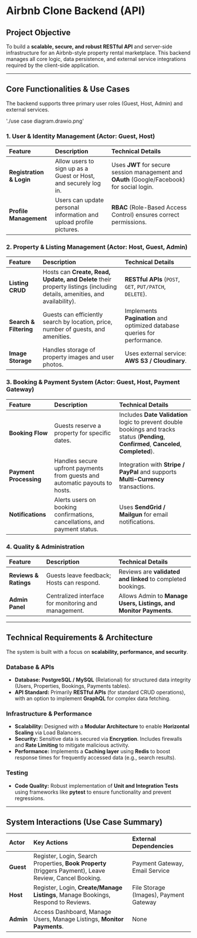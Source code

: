 # Airbnb Clone Backend (API)

## Project Objective

To build a **scalable, secure, and robust RESTful API** and server-side infrastructure for an Airbnb-style property rental marketplace. This backend manages all core logic, data persistence, and external service integrations required by the client-side application.

---

## Core Functionalities & Use Cases

The backend supports three primary user roles (Guest, Host, Admin) and external services.

'./use case diagram.drawio.png'
### 1. User & Identity Management (Actor: Guest, Host)

| Feature | Description | Technical Details |
| :--- | :--- | :--- |
| **Registration & Login** | Allow users to sign up as a Guest or Host, and securely log in. | Uses **JWT** for secure session management and **OAuth** (Google/Facebook) for social login. |
| **Profile Management** | Users can update personal information and upload profile pictures. | **RBAC** (Role-Based Access Control) ensures correct permissions. |

### 2. Property & Listing Management (Actor: Host, Guest, Admin)

| Feature | Description | Technical Details |
| :--- | :--- | :--- |
| **Listing CRUD** | Hosts can **Create, Read, Update, and Delete** their property listings (including details, amenities, and availability). | **RESTful APIs** (`POST`, `GET`, `PUT/PATCH`, `DELETE`). |
| **Search & Filtering** | Guests can efficiently search by location, price, number of guests, and amenities. | Implements **Pagination** and optimized database queries for performance. |
| **Image Storage** | Handles storage of property images and user photos. | Uses external service: **AWS S3 / Cloudinary**. |

### 3. Booking & Payment System (Actor: Guest, Host, Payment Gateway)

| Feature | Description | Technical Details |
| :--- | :--- | :--- |
| **Booking Flow** | Guests reserve a property for specific dates. | Includes **Date Validation** logic to prevent double bookings and tracks status (**Pending**, **Confirmed**, **Canceled**, **Completed**). |
| **Payment Processing** | Handles secure upfront payments from guests and automatic payouts to hosts. | Integration with **Stripe / PayPal** and supports **Multi-Currency** transactions. |
| **Notifications** | Alerts users on booking confirmations, cancellations, and payment status. | Uses **SendGrid / Mailgun** for email notifications. |

### 4. Quality & Administration

| Feature | Description | Technical Details |
| :--- | :--- | :--- |
| **Reviews & Ratings** | Guests leave feedback; Hosts can respond. | Reviews are **validated and linked** to completed bookings. |
| **Admin Panel** | Centralized interface for monitoring and management. | Allows Admin to **Manage Users, Listings, and Monitor Payments**. |

---

## Technical Requirements & Architecture

The system is built with a focus on **scalability, performance, and security**.

### Database & APIs
* **Database:** **PostgreSQL / MySQL** (Relational) for structured data integrity (Users, Properties, Bookings, Payments tables).
* **API Standard:** Primarily **RESTful APIs** (for standard CRUD operations), with an option to implement **GraphQL** for complex data fetching.

### Infrastructure & Performance
* **Scalability:** Designed with a **Modular Architecture** to enable **Horizontal Scaling** via Load Balancers.
* **Security:** Sensitive data is secured via **Encryption**. Includes firewalls and **Rate Limiting** to mitigate malicious activity.
* **Performance:** Implements a **Caching layer** using **Redis** to boost response times for frequently accessed data (e.g., search results).

### Testing
* **Code Quality:** Robust implementation of **Unit and Integration Tests** using frameworks like **pytest** to ensure functionality and prevent regressions.

---

## System Interactions (Use Case Summary)

| Actor | Key Actions | External Dependencies |
| :--- | :--- | :--- |
| **Guest** | Register, Login, Search Properties, **Book Property** (triggers Payment), Leave Review, Cancel Booking. | Payment Gateway, Email Service |
| **Host** | Register, Login, **Create/Manage Listings**, Manage Bookings, Respond to Reviews. | File Storage (Images), Payment Gateway |
| **Admin** | Access Dashboard, Manage Users, Manage Listings, **Monitor Payments**. | None |